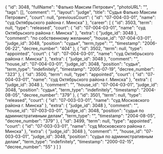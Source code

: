 {
    "id": 3048,
    "fullName": "Фалько Максим Петрович",
    "photoURL": "",
    "tags": [],
    "comment": "",
    "layout": "judge",
    "title": "Судья Фалько Максим Петрович",
    "court": null,
    "previousCourt": {
        "id": "07-004-03-01",
        "name": "суд Октябрьского района г. Минска"
    },
    "career": [
        {
            "id": 3503,
            "term": null,
            "type": "released",
            "court": {
                "id": "07-004-03-01",
                "name": "суд Октябрьского района г. Минска"
            },
            "extra": {
                "judge_id": 3048
            },
            "comment": "по собственному желанию",
            "house_id": "07-004-03-01",
            "judge_id": 3048,
            "position": "судья",
            "term_type": "",
            "timestamp": "2006-06-22",
            "decree_number": "404"
        },
        {
            "id": 3502,
            "term": null,
            "type": "appointed",
            "court": {
                "id": "07-004-03-01",
                "name": "суд Октябрьского района г. Минска"
            },
            "extra": {
                "judge_id": 3048
            },
            "comment": "",
            "house_id": "07-004-03-01",
            "judge_id": 3048,
            "position": "судья",
            "term_type": "indefinitely",
            "timestamp": "2005-07-19",
            "decree_number": "323"
        },
        {
            "id": 3500,
            "term": null,
            "type": "appointed",
            "court": {
                "id": "07-004-03-01",
                "name": "суд Октябрьского района г. Минска"
            },
            "extra": {
                "judge_id": 3048
            },
            "comment": "",
            "house_id": "07-004-03-01",
            "judge_id": 3048,
            "position": "судья",
            "term_type": "indefinitely",
            "timestamp": "2004-08-05",
            "decree_number": "379"
        },
        {
            "id": 3501,
            "term": null,
            "type": "released",
            "court": {
                "id": "07-003-03-01",
                "name": "суд Московского района г. Минска"
            },
            "extra": {
                "judge_id": 3048
            },
            "comment": "",
            "house_id": "07-003-03-01",
            "judge_id": 3048,
            "position": "судья по административным делам",
            "term_type": "",
            "timestamp": "2004-08-05",
            "decree_number": "379"
        },
        {
            "id": 3499,
            "term": null,
            "type": "appointed",
            "court": {
                "id": "07-003-03-01",
                "name": "суд Московского района г. Минска"
            },
            "extra": {
                "judge_id": 3048
            },
            "comment": "",
            "house_id": "07-003-03-01",
            "judge_id": 3048,
            "position": "судья по административным делам",
            "term_type": "indefinitely",
            "timestamp": "2000-02-15",
            "decree_number": "55"
        }
    ]
}